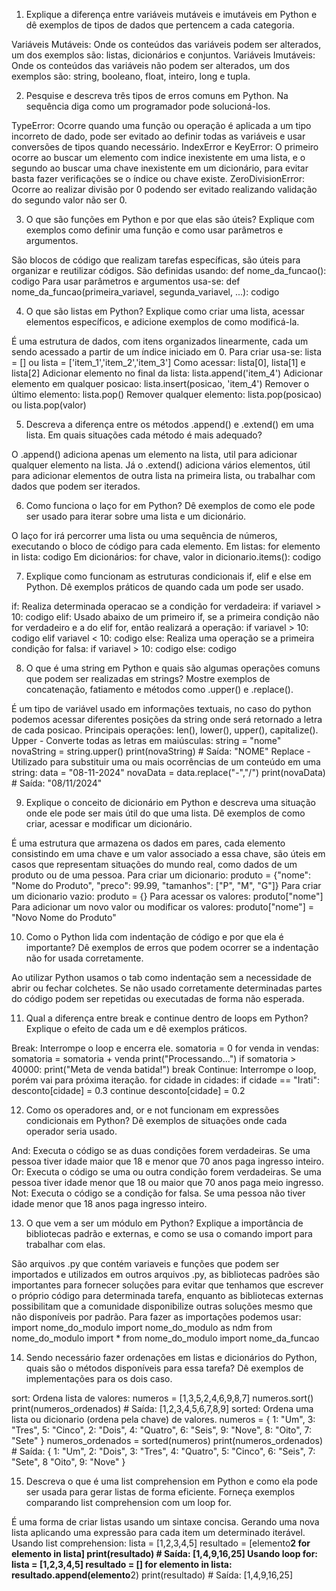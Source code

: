 1. Explique a diferença entre variáveis mutáveis e imutáveis em Python e dê exemplos de tipos de dados que pertencem a cada categoria.

Variáveis Mutáveis: Onde os conteúdos das variáveis podem ser alterados, um dos exemplos são: listas, dicionários e conjuntos.
Variáveis Imutáveis: Onde os conteúdos das variáveis não podem ser alterados, um dos exemplos são: string, booleano, float, inteiro, long e tupla.

2. Pesquise e descreva três tipos de erros comuns em Python. Na sequência diga como um programador pode solucioná-los.

TypeError: Ocorre quando uma função ou operação é aplicada a um tipo incorreto de dado, pode ser evitado ao definir todas as variáveis e usar conversões de tipos quando necessário.
IndexError e KeyError: O primeiro ocorre ao buscar um elemento com indice inexistente em uma lista, e o segundo ao buscar uma chave inexistente em um dicionário, para evitar basta fazer verificações se o índice ou chave existe.
ZeroDivisionError: Ocorre ao realizar divisão por 0 podendo ser evitado realizando validação do segundo valor não ser 0.

3. O que são funções em Python e por que elas são úteis? Explique com exemplos como definir uma função e como usar parâmetros e argumentos.

São blocos de código que realizam tarefas específicas, são úteis para organizar e reutilizar códigos.
São definidas usando:
  def nome_da_funcao():
    codigo
Para usar parâmetros e argumentos usa-se:
  def nome_da_funcao(primeira_variavel, segunda_variavel, ...):
    codigo

4. O que são listas em Python? Explique como criar uma lista, acessar elementos específicos, e adicione exemplos de como modificá-la.

É uma estrutura de dados, com itens organizados linearmente, cada um sendo acessado a partir de um índice iniciado em 0.
Para criar usa-se: lista = [] ou lista = ['item_1','item_2','item_3']
Como acessar: lista[0], lista[1] e lista[2]
Adicionar elemento no final da lista: lista.append('item_4')
Adicionar elemento em qualquer posicao: lista.insert(posicao, 'item_4')
Remover o último elemento: lista.pop()
Remover qualquer elemento: lista.pop(posicao) ou lista.pop(valor)

5. Descreva a diferença entre os métodos .append() e .extend() em uma lista. Em quais situações cada método é mais adequado?

O .append() adiciona apenas um elemento na lista, util para adicionar qualquer elemento na lista. Já o .extend() adiciona vários elementos, útil para adicionar elementos de outra lista na primeira lista, ou trabalhar com dados que podem ser iterados.

6. Como funciona o laço for em Python? Dê exemplos de como ele pode ser usado para iterar sobre uma lista e um dicionário.

O laço for irá percorrer uma lista ou uma sequência de números, executando o bloco de código para cada elemento.
Em listas:
  for elemento in lista:
    codigo
Em dicionários:
  for chave, valor in dicionario.items():
    codigo

7. Explique como funcionam as estruturas condicionais if, elif e else em Python. Dê exemplos práticos de quando cada um pode ser usado.

if: Realiza determinada operacao se a condição for verdadeira:
  if variavel > 10:
    codigo
elif: Usado abaixo de um primeiro if, se a primeira condição não for verdadeiro e a do elif for, então realizará a operação:
  if variavel > 10:
    codigo
  elif variavel < 10:
    codigo
else: Realiza uma operação se a primeira condição for falsa:
  if variavel > 10:
    codigo
  else:
    codigo

8. O que é uma string em Python e quais são algumas operações comuns que podem ser realizadas em strings? Mostre exemplos de concatenação, fatiamento e métodos como .upper() e .replace().

É um tipo de variável usado em informações textuais, no caso do python podemos acessar diferentes posições da string onde será retornado a letra de cada posicao.
Principais operações: len(), lower(), upper(), capitalize().
Upper - Converte todas as letras em maiúsculas:
string = "nome"
novaString = string.upper()
print(novaString) # Saída: "NOME"
Replace - Utilizado para substituir uma ou mais ocorrências de um conteúdo em uma string:
data = "08-11-2024"
novaData = data.replace("-","/")
print(novaData) # Saída: "08/11/2024"

9. Explique o conceito de dicionário em Python e descreva uma situação onde ele pode ser mais útil do que uma lista. Dê exemplos de como criar, acessar e modificar um dicionário.

É uma estrutura que armazena os dados em pares, cada elemento consistindo em uma chave e um valor associado a essa chave, são úteis em casos que representam situações do mundo real, como dados de um produto ou de uma pessoa.
Para criar um dicionario:
produto = {"nome": "Nome do Produto", "preco": 99.99, "tamanhos": ["P", "M", "G"]}
Para criar um dicionario vazio:
produto = {}
Para acessar os valores:
produto["nome"]
Para adicionar um novo valor ou modificar os valores:
produto["nome"] = "Novo Nome do Produto"

10. Como o Python lida com indentação de código e por que ela é importante? Dê exemplos de erros que podem ocorrer se a indentação não for usada corretamente.

Ao utilizar Python usamos o tab como indentação sem a necessidade de abrir ou fechar colchetes. Se não usado corretamente determinadas partes do código podem ser repetidas ou executadas de forma não esperada.

11. Qual a diferença entre break e continue dentro de loops em Python? Explique o efeito de cada um e dê exemplos práticos.

Break: Interrompe o loop e encerra ele.
somatoria = 0
  for venda in vendas:
    somatoria = somatoria + venda
    print("Processando...")
    if somatoria > 40000:
      print("Meta de venda batida!")
      break
Continue: Interrompe o loop, porém vai para próxima iteração.
  for cidade in cidades:
    if cidade == "Irati":
      desconto[cidade] = 0.3
      continue
    desconto[cidade] = 0.2

12. Como os operadores and, or e not funcionam em expressões condicionais em Python? Dê exemplos de situações onde cada operador seria usado.

And: Executa o código se as duas condições forem verdadeiras. Se uma pessoa tiver idade maior que 18 e menor que 70 anos paga ingresso inteiro.
Or: Executa o código se uma ou outra condição forem verdadeiras. Se uma pessoa tiver idade menor que 18 ou maior que 70 anos paga meio ingresso.
Not: Executa o código se a condição for falsa. Se uma pessoa não tiver idade menor que 18 anos paga ingresso inteiro.

13. O que vem a ser um módulo em Python? Explique a importância de bibliotecas padrão e externas, e como se usa o comando import para trabalhar com elas.

São arquivos .py que contém variaveis e funções que podem ser importados e utilizados em outros arquivos .py, as bibliotecas padrões são importantes para fornecer soluções para evitar que tenhamos que escrever o próprio código para determinada tarefa, enquanto as bibliotecas externas possibilitam que a comunidade disponibilize outras soluções mesmo que não disponíveis por padrão.
Para fazer as importações podemos usar:
import nome_do_modulo
import nome_do_modulo as ndm
from nome_do_modulo import *
from nome_do_modulo import nome_da_funcao

14. Sendo necessário fazer ordenações em listas e dicionários do Python, quais são o métodos disponíveis para essa tarefa? Dê exemplos de implementações para os dois caso.

sort: Ordena lista de valores:
  numeros = [1,3,5,2,4,6,9,8,7]
  numeros.sort()
  print(numeros_ordenados) # Saída: [1,2,3,4,5,6,7,8,9]
sorted: Ordena uma lista ou dicionario (ordena pela chave) de valores.
  numeros = { 1: "Um", 3: "Tres", 5: "Cinco", 2: "Dois", 4: "Quatro", 6: "Seis", 9: "Nove", 8: "Oito", 7: "Sete" }
  numeros_ordenados = sorted(numeros)
  print(numeros_ordenados) # Saída: { 1: "Um", 2: "Dois", 3: "Tres", 4: "Quatro", 5: "Cinco", 6: "Seis", 7: "Sete", 8 "Oito", 9: "Nove" }

15. Descreva o que é uma list comprehension em Python e como ela pode ser usada para gerar listas de forma eficiente. Forneça exemplos comparando list comprehension com um loop for.

É uma forma de criar listas usando um sintaxe concisa. Gerando uma nova lista aplicando uma expressão para cada item um determinado iterável.
Usando list comprehension:
  lista = [1,2,3,4,5]
  resultado = [elemento**2 for elemento in lista]
  print(resultado) # Saída: [1,4,9,16,25]
Usando loop for:
  lista = [1,2,3,4,5]
  resultado = []
  for elemento in lista:
    resultado.append(elemento**2)
  print(resultado) # Saída: [1,4,9,16,25]
